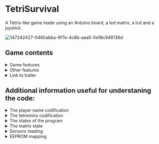 # TetriSurvival

A Tetris-like game made using an Arduino board, a led matrix, a lcd and a joystick.


![147242427-0460abba-9f7e-4c8b-aaa5-0e18c946136d](https://user-images.githubusercontent.com/30511514/159129623-e78f2380-0e64-41e8-96e8-8a01dccbbd21.jpeg)





## Game contents
<details>
<summary>Game features</summary>
<br>
The purpose of the game is to accumulate as many points as you can while you survive as many levels as posible. Each level has a duration that you have to survive. If you lose a level you lose one heart. You lose the game if you have no hearts left.
This game has:
  
:heavy_check_mark: 3 difficulties
  
:heavy_check_mark: multiple levels, each harder than the last one
  
:heavy_check_mark: points gained by taking risks: you get more points for completing more lines at the same time.
</details>

<details>
<summary>Other features</summary>
<br>
Game has the following features, besides the gameplay:
  
:large_blue_circle: input player name
  
:large_blue_circle: save your score
  
:large_blue_circle: brightness settings

:large_blue_circle: inverting x and y axis

:large_blue_circle: highscores saved in EEPROM

:large_blue_circle: new players tips

:large_blue_circle: credits
</details>

<details>
<summary>Link to trailer</summary>
<br>
https://www.youtube.com/watch?v=IfsCczCO6Gw&ab_channel=MarianDimofte
</details>


## Additional information useful for understaning the code:

<details>
<summary>The player name codification</summary>
<br>
I store the player name in an array of type byte. Each letter in the array can be translated into a char using the vector myAlphabet as follows:
myAlphabet[playerName[index]] = decoded letter (char). Everywhere I decode the name I must use the function "pgm_read_byte" because I stored the
myAlphabet array in progamabile memory using PROGMEM. For additional information see: https://www.arduino.cc/reference/en/language/variables/utilities/progmem/

  <a></a>
  
In addition in my coddification the "$" represents the tail of the name, (you can kinda say that strlen(playerName) = the position of the "$" but it isn't correct
because playerName is an array of bytes). I also use $ when the user adds/removes one letter. When you add another letter (at the end), by default it is 
set to be the void one ($) and you can change it after. Only the last letter can be set to be void by the user and if you do it and move your cursor from there,
the letter gets deleted (this is how the user shortens his name).
</details>

<details>
<summary>The tetromino codification</summary>
<br>
I will begin explaining all the codification by explaining how i stored the tetromino. I stored tetromino into a matrix of type bool, aka a array of
types of tetromino pieces. The tetromino piece has a "mini map" of 4 x 4 and on that "mini map" it takes some solid blocks. The map is then translated
row by row into an array and that array represents a tetromino piece in the array of types of tetromino pieces (aka the tetromino matrix).

  <a></a>
  
I will explain for the first piece:

  <a></a>
  
                                 0 degrees:         90 degrees:         etc.
                                 0  1  2  3         12  8  4  0
                                 4  5  6  7         13  9  5  1
                                 8  9 10 11         14 10  6  2
                                12 13 14 15         15 11  7  3

  <a></a>
  
Imagine in the above image that the numbers 2, 6, 10 and 14 are bold. Than the first piece (the 4 blocks long bar) will have that "mini map". In the array
that represents that bar only on thesee positions will be True value (meaning a solid block is there) and on the other positions will be False value
(empty space). You do this for every piece and this is how you get the array of arrays (aka the array of tetromino pieces).

  <a></a>
  
The image above helps me explain how I make the rotations and how from x and y and a rotation I get just one index.
Let's start with the 0 degrees rotation (so we can ignore it for now). I can translate a position given by x and y into an index (like in the above image)
so for example at x = 0 and y = 3 we have 8 = (y - 1) * tetrominoSize + x. So this is how I got the formula for that index. If we add the rotation into an account
than we have different formulas:
-    0 degrees: py * tetrominoSize + px
-   90 degrees: (tetrominoSize - 1) * tetrominoSize + py - (px * tetrominoSize)
-  180 degrees: tetrominoSize * tetrominoSize - 1 - (py * 4) - px
-  270 degrees: tetrominoSize - 1  - py + (px * tetrominoSize)

  <a></a>
  
So given a x, y and a rotation, and the tetromino vector we can say if at the x, y coordinates, on a certain piece that is rotated on 0, 90, 180 or 270 degrees if there is an empty block or a solid one

</details>

<details>
<summary>The states of the program</summary>
<br>
• title screen - 0
  
• main menu - 1
  
• start game - 2 (the number is never used because when you click "start game" you get redirected to enter player name, so it would have been an useless transition)
  
    • enter player name - 20
  
    • select difficulty - 21
  
    • before playing - 22
  
    • in game - 23
  
    • "game over" screen - 24
  
    • "level passed" screen - 25
  
    • "-1 heart" screen - 26
  
    • "you achived a highscore do you want to save highscore?" screen - 27
  
• settings - 3
  
    • lcd contrast - 30
  
    • lcd brightness - 31
  
    • matrix brightness control - 32
  
    • invert x axis - 33
  
    • invert y axis - 34
  
• highscores - 4
  
• credits - 5
  
• help - 6
  
• back to title - 7
</details>

<details>
<summary>The matrix state</summary>
<br>
The matrix has 3 states: in game (0), filling(1), emptying(2). When in game the matrix shows the map and the current piece. When in filling the display the matrix
turns on the current position and advances to the next one. If the current position was the last one, we set the matrix filled variable to True. The same goes for
when emptying the display.
</details>

<details>
<summary>Sensors reading</summary>
<br>
The sensor are being read once at a certain interval. For the button we create a token when we detect a new press of the button (if a token was not created in the
past 0.1 seconds) and after that, depends of the state if that token gets used, otherwise at the next reading it gets destroyed.
  
  <a></a>
  
For the joystick the principle is allmost the same, the only difference is that the token only gets destroyed after it was used ("newLeft = newRight = newDown = newUp = 0").
</details>

<details>
<summary>EEPROM mapping</summary>
<br>
•     address - byte number | stored data
  
  <a></a>
  
•    00 -> 03 | biggest highscore (unsigned long = 4 bytes)
  
•    04 -> 07 | second  highscore (-||-)
  
•    08 -> 11 | last highscore (-||-)
  
•    12 -> 35 | biggest highscore name (char[24] = 24 bytes)
  
•    36 -> 59 | second highscore name (-||-)
  
•    60 -> 83 | last highscore (-||-)
  
•    84 -> 84 | lcd contrast (1 byte)
  
•    85 -> 85 | lcd brightness (-||-)
  
•    86 -> 86 | matrix brightness (-||-)
</details>
